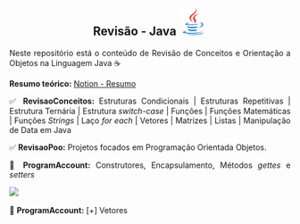 <h2 align="center"> Revisão - Java <img width="50" src="https://raw.githubusercontent.com/devicons/devicon/master/icons/java/java-original.svg"> </h2>
<div align="justify">
  
Neste repositório está o conteúdo de Revisão de Conceitos e Orientação a Objetos na Linguagem Java ☕
  
**Resumo teórico:** [Notion - Resumo](https://www.notion.so/juuwes/Java-Completo-Nelio-Alves-8f46dd4cbeff497aa3e7badd27ec13bc)
  
✅ **RevisaoConceitos:** Estruturas Condicionais | Estruturas Repetitivas | Estrutura Ternária | Estrutura _switch-case_ | Funções | Funções Matemáticas | Funções _Strings_ | Laço _for each_ | Vetores | Matrizes | Listas | Manipulação de Data em Java
  
✅ **RevisaoPoo:** Projetos focados em Programação Orientada Objetos.
  
🔹 **ProgramAccount:** Construtores, Encapsulamento, Métodos _gettes_ e _setters_

<div align="left">
<img  width="250" src="https://github.com/juuwes/revisao-java/assets/93749428/e15825d8-0310-455e-bfa6-7e10053c5907"> </div>
  
🔹 **ProgramAccount:** [+] Vetores

